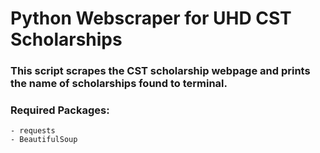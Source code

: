 # Python Webscraper for UHD CST Scholarships 

### This script scrapes the CST scholarship webpage and prints the name of scholarships found to terminal.


### Required Packages: 
    - requests 
    - BeautifulSoup

